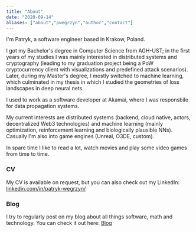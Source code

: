 ```yaml
---
title: "About"
date: "2020-09-14"
aliases: ["about","pwegrzyn","author","contact"]
---
```



I'm Patryk, a software engineer based in Krakow, Poland. 

I got my Bachelor's degree in Computer Science from AGH-UST; in the first years of my studies I was mainly interested in distributed systems and cryptography (leading to my graduation project being a PoW cryptocurrency client with visualizations and predefined attack scenarios). Later, during my Master's degree, I mostly switched to machine learning, which culminated in my thesis in which I studied the geometries of loss landscapes in deep neural nets.

I used to work as a software developer at Akamai, where I was responsbile for data propagation systems.

My current interests are distributed systems (backend, cloud native, actors, decentralized Web3 technologies) and machine learning (mainly optimization, reinforcement learning and biologically plausible NNs). Casually I'm also into game engines (Unreal, O3DE, custom).

In spare time I like to read a lot, watch movies and play some video games from time to time.

### CV

My CV is available on request, but you can also check out my LinkedIn: [linkedin.com/in/patryk-wegrzyn/](https://www.linkedin.com/in/patryk-wegrzyn/)

### Blog

I try to regularly post on my blog about all things software, math and technology. You can check it out here: [Blog](https://pwegrzyn.com/posts/)